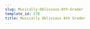 ```yaml
---
slug: Musically-Oblivious-8th-Grader
template_id: 278
title: Musically Oblivious 8th Grader
...
```

